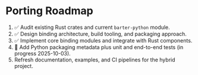 # Porting Roadmap

1. ✅ Audit existing Rust crates and current `barter-python` module.
2. ✅ Design binding architecture, build tooling, and packaging approach.
3. ✅ Implement core binding modules and integrate with Rust components.
4. 🚧 Add Python packaging metadata plus unit and end-to-end tests (in progress 2025-10-03).
5. Refresh documentation, examples, and CI pipelines for the hybrid project.
